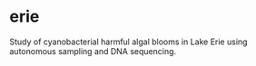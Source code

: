 # erie
Study of cyanobacterial harmful algal blooms in Lake Erie using autonomous sampling and DNA sequencing.
